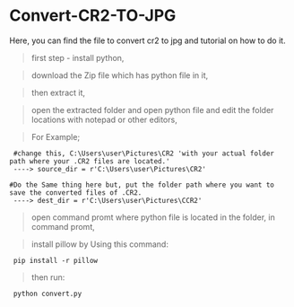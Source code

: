# Convert-CR2-TO-JPG
Here, you can find the file to convert cr2 to jpg and tutorial on how to do it.

> first step - install python,

> download the Zip file which has python file in it,

> then extract it,

> open the extracted folder and open python file and edit the folder locations with notepad or other editors,

> For Example;

     #change this, C:\Users\user\Pictures\CR2 'with your actual folder path where your .CR2 files are located.'
     ----> source_dir = r'C:\Users\user\Pictures\CR2' 

    #Do the Same thing here but, put the folder path where you want to save the converted files of .CR2.
     ----> dest_dir = r'C:\Users\user\Pictures\CCR2' 
    
> open command promt where python file is located in the folder,
> in command promt,

> install pillow by Using this command:

     pip install -r pillow

> then run:

     python convert.py
